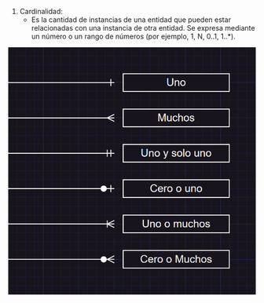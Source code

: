 1. Cardinalidad:
	- Es la cantidad de instancias de una entidad que pueden estar relacionadas con una instancia de otra entidad. Se expresa mediante un número o un rango de números (por ejemplo, 1, N, 0..1, 1..*).

![Cardinalidad](./image/cardinalidad.png)